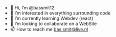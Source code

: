 - 👋 Hi, I’m @bassmit12
- 👀 I’m interested in everything surrounding code
- 🌱 I’m currently learning Webdev (react)
- 💞️ I’m looking to collaborate on a WebSite
- 📫 How to reach me bas.smit@live.nl

<!---
bassmit12/bassmit12 is a ✨ special ✨ repository because its `README.md` (this file) appears on your GitHub profile.
You can click the Preview link to take a look at your changes.
--->
